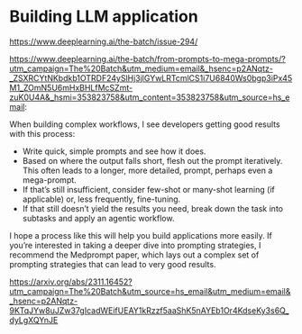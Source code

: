 # Building LLM application

https://www.deeplearning.ai/the-batch/issue-294/

https://www.deeplearning.ai/the-batch/from-prompts-to-mega-prompts/?utm_campaign=The%20Batch&utm_medium=email&_hsenc=p2ANqtz-_ZSXRCYtNKbdkb1OTRDF24ySlHj3jlGYwLRTcmlCS1i7U6840Ws0bgp3iPx45M1_ZOmN5U6mHxBHLfMcSZmt-zuK0U4A&_hsmi=353823758&utm_content=353823758&utm_source=hs_email:

When building complex workflows, I see developers getting good results with this process:

- Write quick, simple prompts and see how it does.
- Based on where the output falls short, flesh out the prompt iteratively. This often leads to a longer, more detailed, prompt, perhaps even a mega-prompt.
- If that’s still insufficient, consider few-shot or many-shot learning (if applicable) or, less frequently, fine-tuning.
- If that still doesn’t yield the results you need, break down the task into subtasks and apply an agentic workflow.

I hope a process like this will help you build applications more easily. If you’re interested in taking a deeper dive into prompting strategies, I recommend the Medprompt paper, which lays out a complex set of prompting strategies that can lead to very good results.

https://arxiv.org/abs/2311.16452?utm_campaign=The%20Batch&utm_source=hs_email&utm_medium=email&_hsenc=p2ANqtz-9KTqJYw8uJZw37gIcadWEifUEAY1kRzzf5aaShK5nAYEb1Or4KdseKy3s6Q_dyLgXQYnJE



